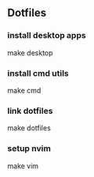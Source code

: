 ## Dotfiles

### install desktop apps
make desktop

### install cmd utils
make cmd

### link dotfiles
make dotfiles

### setup nvim
make vim
